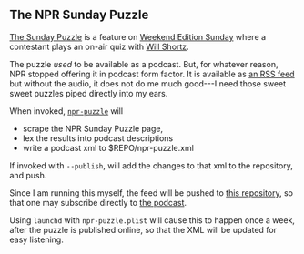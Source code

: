 ## The NPR Sunday Puzzle

[The Sunday Puzzle][npr] is a feature on [Weekend Edition Sunday][weekend-edition-sunday]
where a contestant plays an on-air quiz with [Will Shortz][shortz].

The puzzle _used_ to be available as a podcast.  But, for whatever reason, NPR
stopped offering it in podcast form factor.  It is available as [an RSS feed][npr-rss]
but without the audio, it does not do me much good---I need those sweet sweet
puzzles piped directly into my ears.

When invoked, [`npr-puzzle`][pages] will

 - scrape the NPR Sunday Puzzle page,
 - lex the results into podcast descriptions
 - write a podcast xml to $REPO/npr-puzzle.xml

If invoked with `--publish`, will add the changes to that xml to the repository, and push.

Since I am running this myself, the feed will be pushed to [this repository][repo],
so that one may subscribe directly to [the podcast][podcast].

Using `launchd` with `npr-puzzle.plist` will cause this to happen once a week,
after the puzzle is published online, so that the XML will be updated for easy listening.

[npr]:                      https://npr.org/puzzle
[npr-rss]:                  https://feeds.npr.org/4473090/rss.xml
[pages]:                    https://evanberkowitz.github.io/npr-sunday-puzzle-podcast/
[podcast]:                  https://raw.githubusercontent.com/evanberkowitz/npr-sunday-puzzle-podcast/master/npr-puzzle.xml
[repo]:                     https://github.com/evanberkowitz/npr-sunday-puzzle-podcast
[weekend-edition-sunday]:   https://www.npr.org/programs/weekend-edition-sunday/
[shortz]:                   https://willshortz.com/
